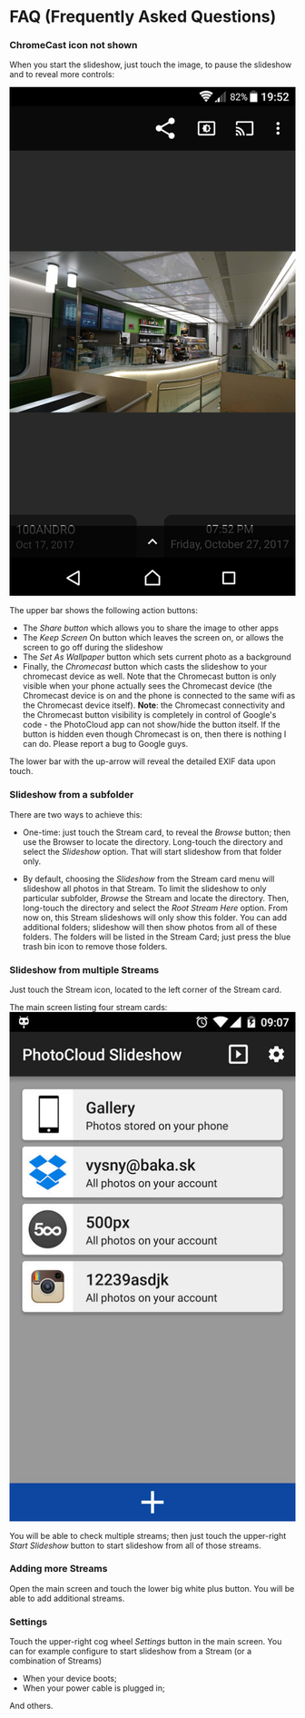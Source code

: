 # FAQ (Frequently Asked Questions)

### ChromeCast icon not shown

When you start the slideshow, just touch the image, to pause the slideshow and to reveal more controls:

![Chromecast](images/chromecast.jpg)

The upper bar shows the following action buttons:

* The *Share button* which allows you to share the image to other apps
* The *Keep Screen* On button which leaves the screen on, or allows the screen to go off during the slideshow
* The *Set As Wallpaper* button which sets current photo as a background
* Finally, the *Chromecast* button which casts the slideshow to your chromecast device as well. Note that
  the Chromecast button is only visible when your phone actually sees the Chromecast device (the Chromecast device is on
  and the phone is connected to the same wifi as the Chromecast device itself). **Note**: the Chromecast connectivity
  and the Chromecast button visibility is completely in control of Google's code - the PhotoCloud app can not show/hide the button
  itself. If the button is hidden even though Chromecast is on, then there is nothing I can do.
  Please report a bug to Google guys.

The lower bar with the up-arrow will reveal the detailed EXIF data upon touch.

### Slideshow from a subfolder

There are two ways to achieve this:

* One-time: just touch the Stream card, to reveal the *Browse* button; then use the Browser to locate the directory.
  Long-touch the directory and select the *Slideshow* option. That will start slideshow from that folder only.
  
* By default, choosing the *Slideshow* from the Stream card menu will slideshow all photos in that Stream.
  To limit the slideshow to only particular subfolder, *Browse* the Stream and locate the directory.
  Then, long-touch the directory and select the *Root Stream Here* option. From now on, this Stream slideshows
  will only show this folder. You can add additional folders; slideshow will then show photos from all of these folders.
  The folders will be listed in the Stream Card; just press the blue trash bin icon to remove those folders.

### Slideshow from multiple Streams

Just touch the Stream icon, located to the left corner of the Stream card.

The main screen listing four stream cards:
![The main screen listing four stream cards](images/stream_cards.jpg)

You will be able to check multiple streams; then just touch the upper-right *Start Slideshow* button
to start slideshow from all of those streams.

### Adding more Streams

Open the main screen and touch the lower big white plus button. You will be able to add additional streams.

### Settings

Touch the upper-right cog wheel *Settings* button in the main screen. You can for example configure to
start slideshow from a Stream (or a combination of Streams)

* When your device boots;
* When your power cable is plugged in;

And others.

